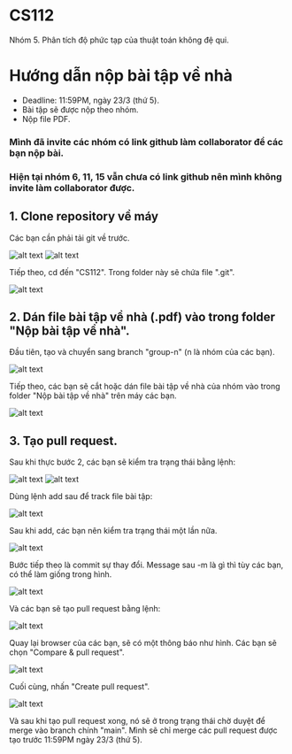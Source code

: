 # CS112
Nhóm 5. Phân tích độ phức tạp của thuật toán không đệ qui.
# Hướng dẫn nộp bài tập về nhà
* Deadline: 11:59PM, ngày 23/3 (thứ 5).
* Bài tập sẽ được nộp theo nhóm.
* Nộp file PDF.
### Mình đã invite các nhóm có link github làm collaborator để các bạn nộp bài.
### Hiện tại nhóm 6, 11, 15 vẫn chưa có link github nên mình không invite làm collaborator được.
## 1. Clone repository về máy
Các bạn cần phải tải git về trước.

![alt text](https://user-images.githubusercontent.com/108073174/226109426-ad46c38c-a555-4246-be64-aa8f0392d0e6.png)
![alt text](https://user-images.githubusercontent.com/108073174/226109550-1a4a1777-20e7-4c44-8446-a113561b9e97.png)

Tiếp theo, cd đến "CS112". Trong folder này sẽ chứa file ".git".

![alt text](https://user-images.githubusercontent.com/108073174/226111384-ee4ba7b0-57a8-45f3-96f7-30190f9ce098.png)

## 2. Dán file bài tập về nhà (.pdf) vào trong folder "Nộp bài tập về nhà".
Đầu tiên, tạo và chuyển sang branch "group-n" (n là nhóm của các bạn).

![alt text](https://user-images.githubusercontent.com/108073174/226111603-bdd9ba97-68a1-4cb5-b1ee-4c193605558a.png)

Tiếp theo, các bạn sẽ cắt hoặc dán file bài tập về nhà của nhóm vào trong folder "Nộp bài tập về nhà" trên máy các bạn.

![alt text](https://user-images.githubusercontent.com/108073174/226111866-b6039abf-be05-40cf-a3d3-3feafe4520a3.png)

## 3. Tạo pull request.
Sau khi thực bước 2, các bạn sẽ kiểm tra trạng thái bằng lệnh:

![alt text](https://user-images.githubusercontent.com/108073174/226111996-1d07c75c-79f9-45d8-bee5-b817adb12271.png)
![alt text](https://user-images.githubusercontent.com/108073174/226112317-0ffe6fb1-e996-4057-98f0-3dfb42d9b84e.png)

Dùng lệnh add sau để track file bài tập:

![alt text](https://user-images.githubusercontent.com/108073174/226112518-82c660f9-c6b2-4647-a5c4-9dad92304a6d.png)

Sau khi add, các bạn nên kiểm tra trạng thái một lần nữa.

![alt text](https://user-images.githubusercontent.com/108073174/226112610-a40aeb33-41a3-4b6d-967f-1e0f915f3648.png)

Bước tiếp theo là commit sự thay đổi. Message sau -m là gì thì tùy các bạn, có thể làm giống trong hình.

![alt text](https://user-images.githubusercontent.com/108073174/226112911-3063e37a-07fb-4479-9cd9-db3c2acc5fda.png)

Và các bạn sẽ tạo pull request bằng lệnh:

![alt text](https://user-images.githubusercontent.com/108073174/226113022-69718864-6c17-433d-9811-91238f7236d2.png)

Quay lại browser của các bạn, sẽ có một thông báo như hình. Các bạn sẽ chọn "Compare & pull request".

![alt text](https://user-images.githubusercontent.com/108073174/226113083-7e8303f8-133e-4cf8-b4a1-89d982342498.png)

Cuối cùng, nhấn "Create pull request".

![alt text](https://user-images.githubusercontent.com/108073174/226113210-1708c999-63e3-4f5a-8139-bec5ece54343.png)

Và sau khi tạo pull request xong, nó sẽ ở trong trạng thái chờ duyệt để merge vào branch chính "main".
Mình sẽ chỉ merge các pull request được tạo trước 11:59PM ngày 23/3 (thứ 5).
